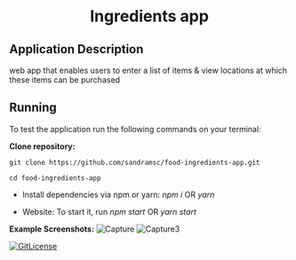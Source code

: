 <!-- PROJECT TITLE -->
  <h1 align="center">Ingredients app</h1>

## Application Description

web app that enables users to enter a list of items & view locations at which these items can be purchased

## Running

To test the application run the following commands on your terminal:

**Clone repository:**

```
git clone https://github.com/sandramsc/food-ingredients-app.git
```
```
cd food-ingredients-app
```

- Install dependencies via npm or yarn: _npm i_ OR _yarn_

- Website: To start it, run _npm start_ OR _yarn start_

**Example Screenshots:**
![Capture](https://user-images.githubusercontent.com/19821445/153078232-acbdc0ec-7d1c-4d63-83ea-338b79021467.JPG)
![Capture3](https://user-images.githubusercontent.com/19821445/153078279-8e06397d-2f59-47fe-a638-b4cc943dad0c.JPG)

[![GitLicense](https://img.shields.io/badge/License-Apache-green.svg)](https://github.com/sandramsc/food-ingredients-app/blob/master/LICENSE)
